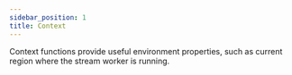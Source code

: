 ```yaml
---
sidebar_position: 1
title: Context
---
```


Context functions provide useful environment properties, such as current region where the stream worker is running.

<DocCardList />
